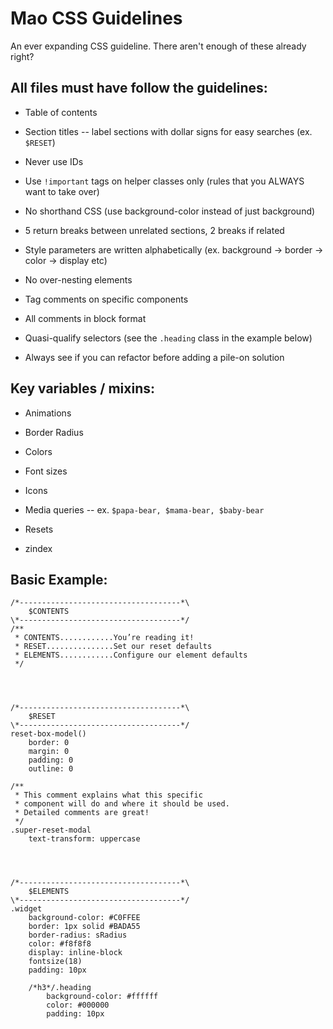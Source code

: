 # Mao CSS Guidelines

An ever expanding CSS guideline. There aren't enough of these already right?

## All files must have follow the guidelines:

- Table of contents

- Section titles
    -- label sections with dollar signs for easy searches (ex. `$RESET`)

- Never use IDs

- Use `!important` tags on helper classes only (rules that you ALWAYS want to take over)

- No shorthand CSS (use background-color instead of just background)

- 5 return breaks between unrelated sections, 2 breaks if related

- Style parameters are written alphabetically (ex. background -> border -> color -> display etc)

- No over-nesting elements

- Tag comments on specific components

- All comments in block format

- Quasi-qualify selectors (see the `.heading` class in the example below)

- Always see if you can refactor before adding a pile-on solution


## Key variables / mixins:

- Animations

- Border Radius

- Colors

- Font sizes

- Icons

- Media queries -- ex. `$papa-bear, $mama-bear, $baby-bear`

- Resets

- zindex


## Basic Example:

```
/*------------------------------------*\
    $CONTENTS
\*------------------------------------*/
/**
 * CONTENTS............You’re reading it!
 * RESET...............Set our reset defaults
 * ELEMENTS............Configure our element defaults
 */




/*------------------------------------*\
    $RESET
\*------------------------------------*/
reset-box-model()
    border: 0
    margin: 0
    padding: 0
    outline: 0

/**
 * This comment explains what this specific
 * component will do and where it should be used.
 * Detailed comments are great!
 */
.super-reset-modal
    text-transform: uppercase




/*------------------------------------*\
    $ELEMENTS
\*------------------------------------*/
.widget
    background-color: #C0FFEE
    border: 1px solid #BADA55
    border-radius: sRadius
    color: #f8f8f8
    display: inline-block
    fontsize(18)
    padding: 10px

    /*h3*/.heading
        background-color: #ffffff
        color: #000000
        padding: 10px

```
